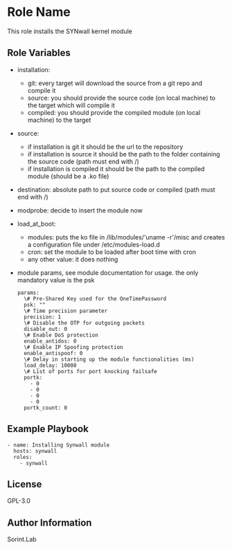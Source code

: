 Role Name
=========
This role installs the SYNwall kernel module

Role Variables
--------------
- installation:
  - git: every target will download the source from a git repo and compile it
  - source: you should provide the source code (on local machine) to the target which will compile it
  - compiled: you should provide the compiled module (on local machine) to the target

- source:
  - if installation is git it should be the url to the repository
  - if installation is source it should be the path to the folder containing the source code (path must end with /)
  - if installation is compiled it should be the path to the compiled module (should be a .ko file)

- destination: absolute path to put source code or compiled (path must end with /)

- modprobe: decide to insert the module now

- load_at_boot:
  - modules: puts the ko file in /lib/modules/'uname -r'/misc and creates a configuration file under /etc/modules-load.d
  - cron: set the module to be loaded after boot time with cron
  - any other value: it does nothing

- module params, see module documentation for usage. the only mandatory value is the psk

      params:
        \# Pre-Shared Key used for the OneTimePassword
        psk: ""
        \# Time precision parameter
        precision: 1
        \# Disable the OTP for outgoing packets
        disable_out: 0
        \# Enable DoS protection
        enable_antidos: 0
        \# Enable IP Spoofing protection
        enable_antispoof: 0
        \# Delay in starting up the module functionalities (ms)
        load_delay: 10000
        \# List of ports for port knocking failsafe
        portk:
          - 0
          - 0
          - 0
          - 0
        portk_count: 0

Example Playbook
----------------

    - name: Installing Synwall module
      hosts: synwall
      roles:
        - synwall

License
-------
GPL-3.0

Author Information
------------------
Sorint.Lab
